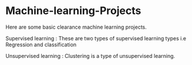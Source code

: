 # Machine-learning-Projects
Here are some basic clearance machine learning projects.


Supervised learning : These are two types of supervised learning types i.e Regression and classification 


Unsupervised learning : Clustering is a type of unsupervised learning.
